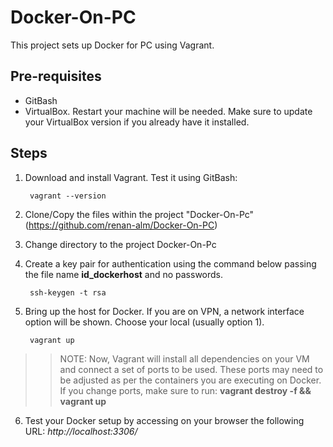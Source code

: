 # Docker-On-PC
This project sets up Docker for PC using Vagrant. 


## Pre-requisites
- GitBash
- VirtualBox. Restart your machine will be needed. Make sure to update your VirtualBox version if you already have it installed.


## Steps
1. Download and install Vagrant. Test it using GitBash:

		vagrant --version

2. Clone/Copy the files within the project "Docker-On-Pc" (https://github.com/renan-alm/Docker-On-PC)

3. Change directory to the project Docker-On-Pc

4. Create a key pair for authentication using the command below passing the file name **id_dockerhost** and no passwords.

		ssh-keygen -t rsa


5. Bring up the host for Docker. If you are on VPN, a network interface option will be shown. Choose your local (usually option 1).
 
		vagrant up

>> NOTE: Now, Vagrant will install all dependencies on your VM and connect a set of ports to be used. These ports may need to be adjusted as per the containers you are executing on Docker. If you change ports, make sure to run: **vagrant destroy -f && vagrant up**

6. Test your Docker setup by accessing on your browser the following URL:
	_http://localhost:3306/_
